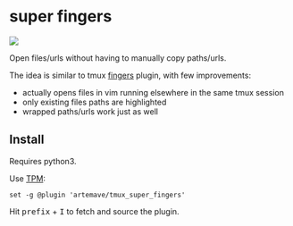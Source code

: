 # super fingers

<img src="https://i.imgur.com/y2wd9rK.gif" />

Open files/urls without having to manually copy paths/urls.

The idea is similar to tmux [fingers](https://github.com/morantron/tmux-fingers) plugin, with few improvements:

- actually opens files in vim running elsewhere in the same tmux session
- only existing files paths are highlighted
- wrapped paths/urls work just as well

## Install

Requires python3.

Use [TPM](https://github.com/tmux-plugins/tpm):

    set -g @plugin 'artemave/tmux_super_fingers'
    
Hit <kbd>prefix</kbd> + <kbd>I</kbd> to fetch and source the plugin.
